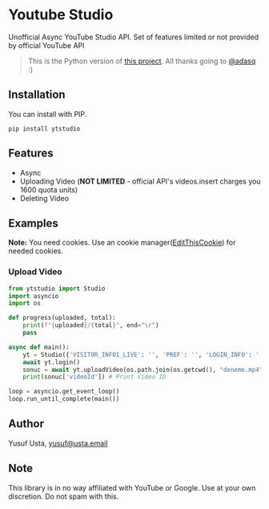 # Youtube Studio
Unofficial Async YouTube Studio API. Set of features limited or not provided by official YouTube API


> This is the Python version of [this project](https://github.com/adasq/youtube-studio). All thanks going to [@adasq](https://github.com/adasq) :)

## Installation
You can install with PIP.

`pip install ytstudio`

## Features 
- Async
- Uploading Video (**NOT LIMITED** - official API's videos.insert charges you 1600 quota units)
- Deleting Video

## Examples
**Note:** You need cookies. Use an cookie manager([EditThisCookie](https://chrome.google.com/webstore/detail/editthiscookie/fngmhnnpilhplaeedifhccceomclgfbg?hl=tr)) for needed cookies. 

### Upload Video
```py
from ytstudio import Studio
import asyncio
import os

def progress(uploaded, total):
    print(f"{uploaded}/{total}", end="\r")
    pass

async def main():
    yt = Studio({'VISITOR_INFO1_LIVE': '', 'PREF': '', 'LOGIN_INFO': '', 'SID': '', '__Secure-3PSID': '', 'HSID': '', 'SSID': '', 'APISID': '', 'SAPISID': '', '__Secure-3PAPISID': '', 'YSC': '', 'SIDCC': ''})
    await yt.login()
    sonuc = await yt.uploadVideo(os.path.join(os.getcwd(), "deneme.mp4"), title="Hello World!", description="Uploaded by github.com/yusufusta/ytstudio"  progress=progress)
    print(sonuc['videoId']) # Print Video ID

loop = asyncio.get_event_loop()
loop.run_until_complete(main())
```

## Author
Yusuf Usta, yusuf@usta.email

## Note
This library is in no way affiliated with YouTube or Google. Use at your own discretion. Do not spam with this.